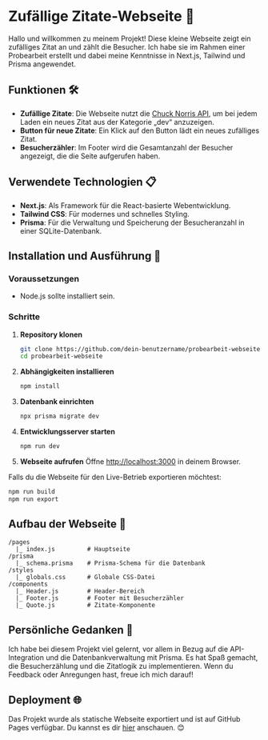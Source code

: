 # Zufällige Zitate-Webseite 🌟

Hallo und willkommen zu meinem Projekt! Diese kleine Webseite zeigt ein zufälliges Zitat an und zählt die Besucher. Ich habe sie im Rahmen einer Probearbeit erstellt und dabei meine Kenntnisse in Next.js, Tailwind und Prisma angewendet.

## Funktionen 🛠️

- **Zufällige Zitate**: Die Webseite nutzt die [Chuck Norris API](https://api.chucknorris.io/), um bei jedem Laden ein neues Zitat aus der Kategorie „dev“ anzuzeigen.
- **Button für neue Zitate**: Ein Klick auf den Button lädt ein neues zufälliges Zitat.
- **Besucherzähler**: Im Footer wird die Gesamtanzahl der Besucher angezeigt, die die Seite aufgerufen haben.

## Verwendete Technologien 📋

- **Next.js**: Als Framework für die React-basierte Webentwicklung.
- **Tailwind CSS**: Für modernes und schnelles Styling.
- **Prisma**: Für die Verwaltung und Speicherung der Besucheranzahl in einer SQLite-Datenbank.

## Installation und Ausführung 🚀

### Voraussetzungen

- Node.js sollte installiert sein.

### Schritte

1. **Repository klonen**

   ```bash
   git clone https://github.com/dein-benutzername/probearbeit-webseite.git
   cd probearbeit-webseite
   ```

2. **Abhängigkeiten installieren**

   ```bash
   npm install
   ```

3. **Datenbank einrichten**

   ```bash
   npx prisma migrate dev
   ```

4. **Entwicklungsserver starten**

   ```bash
   npm run dev
   ```

5. **Webseite aufrufen**
   Öffne [http://localhost:3000](http://localhost:3000) in deinem Browser.

Falls du die Webseite für den Live-Betrieb exportieren möchtest:

```bash
npm run build
npm run export
```

## Aufbau der Webseite 📂

```
/pages
  |_ index.js         # Hauptseite
/prisma
  |_ schema.prisma    # Prisma-Schema für die Datenbank
/styles
  |_ globals.css      # Globale CSS-Datei
/components
  |_ Header.js        # Header-Bereich
  |_ Footer.js        # Footer mit Besucherzähler
  |_ Quote.js         # Zitate-Komponente
```

## Persönliche Gedanken 💬

Ich habe bei diesem Projekt viel gelernt, vor allem in Bezug auf die API-Integration und die Datenbankverwaltung mit Prisma. Es hat Spaß gemacht, die Besucherzählung und die Zitatlogik zu implementieren. Wenn du Feedback oder Anregungen hast, freue ich mich darauf!

## Deployment 🌐

Das Projekt wurde als statische Webseite exportiert und ist auf GitHub Pages verfügbar. Du kannst es dir [hier](https://github.com/dein-benutzername/probearbeit-webseite) anschauen. 😊
